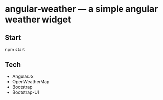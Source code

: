 # angular-weather — a simple angular weather widget


Start
--------
npm start 

Tech
---------
- AngularJS
- OpenWeatherMap
- Bootstrap
- Bootstrap-UI
